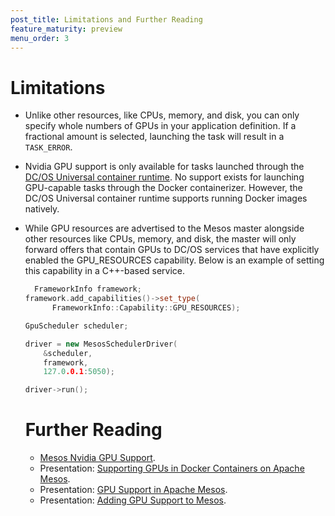 ```yaml
---
post_title: Limitations and Further Reading
feature_maturity: preview
menu_order: 3
---
```


# Limitations

- Unlike other resources, like  CPUs, memory, and disk, you can only specify whole numbers of GPUs in your application definition. If a fractional amount is selected, launching the task will result in a `TASK_ERROR`.

- Nvidia GPU support is only available for tasks launched through the [DC/OS Universal container runtime](/docs/1.9/usage/containerizers/). No support exists for launching GPU-capable tasks through the Docker containerizer. However, the DC/OS Universal container runtime supports running Docker images natively.

- While GPU resources are advertised to the Mesos master alongside other resources like CPUs, memory, and disk, the master will only forward offers that contain GPUs to DC/OS services that have explicitly enabled the GPU_RESOURCES capability. Below is an example of setting this capability in a C++-based service.
  ```c++
    FrameworkInfo framework;
  framework.add_capabilities()->set_type(
        FrameworkInfo::Capability::GPU_RESOURCES);

  GpuScheduler scheduler;

  driver = new MesosSchedulerDriver(
      &scheduler,
      framework,
      127.0.0.1:5050);

  driver->run();
  ```

  # Further Reading

  - [Mesos Nvidia GPU Support](https://github.com/apache/mesos/blob/master/docs/gpu-support.md).
  - Presentation: [Supporting GPUs in Docker Containers on Apache Mesos](https://docs.google.com/presentation/d/1FnuEW2ic5d-cpSyVOUMfUSM7WxJlZtTAAWt2dZXJ52A/edit#slide=id.p).
  - Presentation: [GPU Support in Apache Mesos](https://www.youtube.com/watch?v=giJ4GXFoeuA).
  - Presentation: [Adding GPU Support to Mesos](https://docs.google.com/presentation/d/1Y1IUlWV6g1HzD1wYIYXy6AmbfnczWfjvvmqqpeDFBic/edit#slide=id.p).
